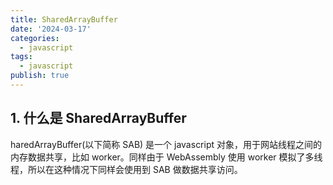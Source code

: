 ```yaml
---
title: SharedArrayBuffer
date: '2024-03-17'
categories:
  - javascript
tags:
  - javascript
publish: true
---
```


## 1. 什么是 SharedArrayBuffer

haredArrayBuffer(以下简称 SAB) 是一个 javascript 对象，用于网站线程之间的内存数据共享，比如 worker。同样由于 WebAssembly 使用 worker 模拟了多线程，所以在这种情况下同样会使用到 SAB 做数据共享访问。
